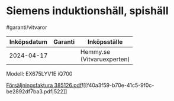 # Siemens induktionshäll, spishäll
#garanti/vitvaror

| Inköpsdatum | Garanti | Inköpsställe                  |
|-------------|---------|-------------------------------|
| 2024-04-17  |         | Hemmy.se<br>(Vitvaruexperten) |

Modell: EX675LYV1E iQ700

[Försäljningsfaktura 385126.pdf](Siemens%20induktionsh%C3%A4ll,%20spish%C3%A4ll/Fo%CC%88rsa%CC%88ljningsfaktura%20385126.pdf)<!-- {"width":522,"preview":"true","embed":"true"} -->![[f40a3f59-b70e-41c5-9f0c-be2892df7ba3.pdf|522]]